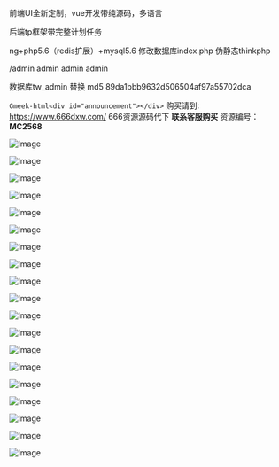 前端UI全新定制，vue开发带纯源码，多语言

后端tp框架带完整计划任务

ng+php5.6（redis扩展）+mysql5.6
修改数据库index.php
伪静态thinkphp

/admin
admin admin admin

数据库tw_admin 替换 md5 89da1bbb9632d506504af97a55702dca

`Gmeek-html<div id="announcement"></div>`
购买请到: https://www.666dxw.com/ 666资源源码代下 **联系客服购买**
资源编号：**MC2568**

![Image](https://github.com/user-attachments/assets/87d5a165-b769-44d4-a8d7-095177cac729)

![Image](https://github.com/user-attachments/assets/c6981c23-3e5c-4327-ab41-ff9954126e2e)

![Image](https://github.com/user-attachments/assets/0e8f187a-21fa-4913-aaff-e673d8d679cb)

![Image](https://github.com/user-attachments/assets/7b7f8412-2f16-40d2-a96a-2e2bf907388b)

![Image](https://github.com/user-attachments/assets/7e3ac36e-0171-478d-a9cb-bed38bd4cedd)

![Image](https://github.com/user-attachments/assets/7da1ae98-6a3f-42e8-89a1-5b7d7f674ab4)

![Image](https://github.com/user-attachments/assets/f59db0bd-3863-4a41-b45d-fbb34a293461)

![Image](https://github.com/user-attachments/assets/686d6232-2187-4b30-86bf-480a4b438f20)

![Image](https://github.com/user-attachments/assets/59213eac-8777-438a-8d7a-3a187e9041b4)

![Image](https://github.com/user-attachments/assets/b1c8b442-ed8e-404c-983e-4d8fa142907c)

![Image](https://github.com/user-attachments/assets/954b81d2-1900-4279-8d24-129f0880778f)

![Image](https://github.com/user-attachments/assets/79666c24-5938-459f-ad5f-bd3fc466e066)

![Image](https://github.com/user-attachments/assets/4169910c-b5c6-4836-8c8f-537e3f7e11a2)

![Image](https://github.com/user-attachments/assets/2d97d07d-3f9c-4d5a-a846-b86827d3c8a1)

![Image](https://github.com/user-attachments/assets/ba119895-63a7-4b74-ba45-9e5bd08b60bd)

![Image](https://github.com/user-attachments/assets/e6693b35-97d7-4f16-853e-24e1cf177e8b)

![Image](https://github.com/user-attachments/assets/f3dc9185-7f99-4657-ab6f-0d7e272ca656)

![Image](https://github.com/user-attachments/assets/1bf66d12-1fed-4a34-b44e-99c96ba98abc)

![Image](https://github.com/user-attachments/assets/98db8f48-5a14-46be-8652-ecc6654952a6)